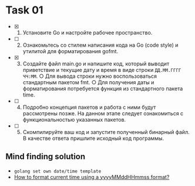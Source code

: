 # Task 01

- [x] 1. Установите Go и настройте рабочее пространство.

- [ ] 2. Ознакомьтесь со стилем написания кода на Go (code style) и утилитой для форматирования gofmt.
- [x] 3. Создайте файл main.go и напишите код, который выводит приветствие и текущие дату и время в виде строки `ДД.ММ.ГГГГ ЧЧ:ММ`.
    ○ Для вывода строки нужно воспользоваться стандартным пакетом fmt.
    ○ Для получения даты и форматирования потребуется функция из стандартного пакета time.
- [ ] 4. Подробно концепция пакетов и работа с ними будут рассмотрены позже. На данном этапе следует ознакомиться с функциональностью указанных пакетов.
- [ ] 5. Скомпилируйте ваш код и запустите полученный бинарный файл. В качестве ответа пришлите исходный код программы.

## Mind finding solution

- `golang set own date/time template`
- [How to format current time using a yyyyMMddHHmmss format?](https://stackoverflow.com/questions/20234104/how-to-format-current-time-using-a-yyyymmddhhmmss-format)